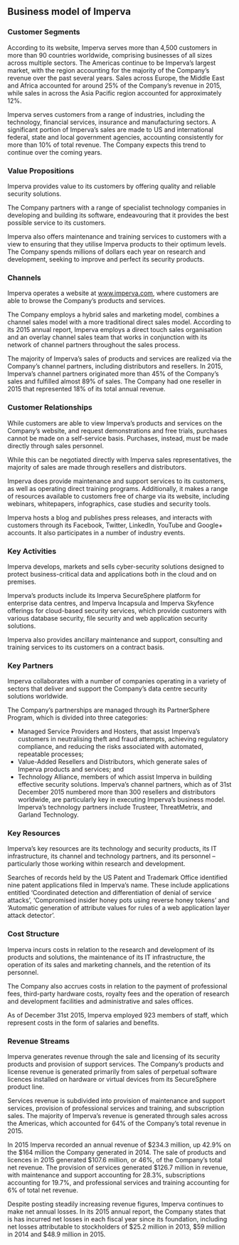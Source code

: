 Business model of Imperva
-------------------------

 ### Customer Segments

 According to its website, Imperva serves more than 4,500 customers in more than 90 countries worldwide, comprising businesses of all sizes across multiple sectors. The Americas continue to be Imperva’s largest market, with the region accounting for the majority of the Company’s revenue over the past several years. Sales across Europe, the Middle East and Africa accounted for around 25% of the Company’s revenue in 2015, while sales in across the Asia Pacific region accounted for approximately 12%.

 Imperva serves customers from a range of industries, including the technology, financial services, insurance and manufacturing sectors. A significant portion of Imperva’s sales are made to US and international federal, state and local government agencies, accounting consistently for more than 10% of total revenue. The Company expects this trend to continue over the coming years.

 ### Value Propositions

 Imperva provides value to its customers by offering quality and reliable security solutions.

 The Company partners with a range of specialist technology companies in developing and building its software, endeavouring that it provides the best possible service to its customers.

 Imperva also offers maintenance and training services to customers with a view to ensuring that they utilise Imperva products to their optimum levels. The Company spends millions of dollars each year on research and development, seeking to improve and perfect its security products.

 ### Channels

 Imperva operates a website at www.imperva.com, where customers are able to browse the Company’s products and services.

 The Company employs a hybrid sales and marketing model, combines a channel sales model with a more traditional direct sales model. According to its 2015 annual report, Imperva employs a direct touch sales organisation and an overlay channel sales team that works in conjunction with its network of channel partners throughout the sales process.

 The majority of Imperva’s sales of products and services are realized via the Company’s channel partners, including distributors and resellers. In 2015, Imperva’s channel partners originated more than 45% of the Company’s sales and fulfilled almost 89% of sales. The Company had one reseller in 2015 that represented 18% of its total annual revenue.

 ### Customer Relationships

 While customers are able to view Imperva’s products and services on the Company’s website, and request demonstrations and free trials, purchases cannot be made on a self-service basis. Purchases, instead, must be made directly through sales personnel.

 While this can be negotiated directly with Imperva sales representatives, the majority of sales are made through resellers and distributors.

 Imperva does provide maintenance and support services to its customers, as well as operating direct training programs. Additionally, it makes a range of resources available to customers free of charge via its website, including webinars, whitepapers, infographics, case studies and security tools.

 Imperva hosts a blog and publishes press releases, and interacts with customers through its Facebook, Twitter, LinkedIn, YouTube and Google+ accounts. It also participates in a number of industry events.

 ### Key Activities

 Imperva develops, markets and sells cyber-security solutions designed to protect business-critical data and applications both in the cloud and on premises.

 Imperva’s products include its Imperva SecureSphere platform for enterprise data centres, and Imperva Incapsula and Imperva Skyfence offerings for cloud-based security services, which provide customers with various database security, file security and web application security solutions.

 Imperva also provides ancillary maintenance and support, consulting and training services to its customers on a contract basis.

 ### Key Partners

 Imperva collaborates with a number of companies operating in a variety of sectors that deliver and support the Company’s data centre security solutions worldwide.

 The Company’s partnerships are managed through its PartnerSphere Program, which is divided into three categories:

  * Managed Service Providers and Hosters, that assist Imperva’s customers in neutralising theft and fraud attempts, achieving regulatory compliance, and reducing the risks associated with automated, repeatable processes;
 * Value-Added Resellers and Distributors, which generate sales of Imperva products and services; and
 * Technology Alliance, members of which assist Imperva in building effective security solutions.
  Imperva’s channel partners, which as of 31st December 2015 numbered more than 300 resellers and distributors worldwide, are particularly key in executing Imperva’s business model. Imperva’s technology partners include Trusteer, ThreatMetrix, and Garland Technology.

 ### Key Resources

 Imperva’s key resources are its technology and security products, its IT infrastructure, its channel and technology partners, and its personnel – particularly those working within research and development.

 Searches of records held by the US Patent and Trademark Office identified nine patent applications filed in Imperva’s name. These include applications entitled ‘Coordinated detection and differentiation of denial of service attacks’, ‘Compromised insider honey pots using reverse honey tokens’ and ‘Automatic generation of attribute values for rules of a web application layer attack detector’.

 ### Cost Structure

 Imperva incurs costs in relation to the research and development of its products and solutions, the maintenance of its IT infrastructure, the operation of its sales and marketing channels, and the retention of its personnel.

 The Company also accrues costs in relation to the payment of professional fees, third-party hardware costs, royalty fees and the operation of research and development facilities and administrative and sales offices.

 As of December 31st 2015, Imperva employed 923 members of staff, which represent costs in the form of salaries and benefits.

 ### Revenue Streams

 Imperva generates revenue through the sale and licensing of its security products and provision of support services. The Company’s products and license revenue is generated primarily from sales of perpetual software licences installed on hardware or virtual devices from its SecureSphere product line.

 Services revenue is subdivided into provision of maintenance and support services, provision of professional services and training, and subscription sales. The majority of Imperva’s revenue is generated through sales across the Americas, which accounted for 64% of the Company’s total revenue in 2015.

 In 2015 Imperva recorded an annual revenue of $234.3 million, up 42.9% on the $164 million the Company generated in 2014. The sale of products and licences in 2015 generated $107.6 million, or 46%, of the Company’s total net revenue. The provision of services generated $126.7 million in revenue, with maintenance and support accounting for 28.3%, subscriptions accounting for 19.7%, and professional services and training accounting for 6% of total net revenue.

 Despite posting steadily increasing revenue figures, Imperva continues to make net annual losses. In its 2015 annual report, the Company states that is has incurred net losses in each fiscal year since its foundation, including net losses attributable to stockholders of $25.2 million in 2013, $59 million in 2014 and $48.9 million in 2015.